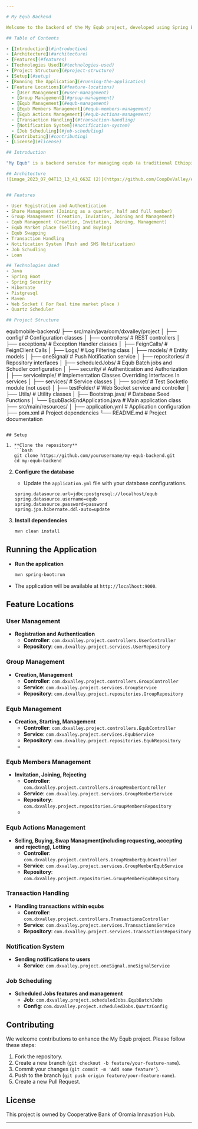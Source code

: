 ```yaml
---

# My Equb Backend

Welcome to the backend of the My Equb project, developed using Spring Boot. This document provides an overview of the project, how to set it up, and detailed information about the location of various feature-handling functions within the codebase.

## Table of Contents

- [Introduction](#introduction)
- [Architecture](#architecture)
- [Features](#features)
- [Technologies Used](#technologies-used)
- [Project Structure](#project-structure)
- [Setup](#setup)
- [Running the Application](#running-the-application)
- [Feature Locations](#feature-locations)
  - [User Management](#user-management)
  - [Group Management](#group-management)
  - [Equb Management](#equb-management)
  - [Equb Members Management](#equb-members-management)
  - [Equb Actions Management](#equb-actions-management)
  - [Transaction Handling](#transaction-handling)
  - [Notification System](#notification-system)
  - [Job Scheduling](#job-scheduling)
- [Contributing](#contributing)
- [License](#license)

## Introduction

"My Equb" is a backend service for managing equb (a traditional Ethiopian rotating savings and credit association). This service provides endpoints for user management, equb creation, swapping, lotting, selling, transaction handling, and more.

## Architecture
![image_2023_07_04T13_13_41_663Z (2)](https://github.com/CoopDxValley/equbmobile-backend/assets/68743748/e98e740f-17a8-4771-9485-2663053cfda6)


## Features

- User Registration and Authentication
- Share Management (Joining as a quarter, half and full member)
- Group Management (Creation, Inviation, Joining and Management)
- Equb Management (Creation, Invitation, Joining, Management)
- Equb Market place (Selling and Buying)
- Equb Swapping
- Transaction Handling 
- Notification System (Push and SMS Notification)
- Job Schudling
- Loan

## Technologies Used
- Java
- Spring Boot
- Spring Security
- Hibernate
- Pistgresql
- Maven
- Web Socket ( For Real time market place )
- Quartz Scheduler

## Project Structure
```
equbmobile-backend/
├── src/main/java/com/dxvalley/project
│   ├── config/          # Configuration classes
│   ├── controllers/     # REST controllers
│   ├── exceptions/      # Exception Handler classes
│   ├── FeignCalls/      # FeignClient Calls
│   ├── Logs/            # Log Filtering class
│   ├── models/          # Entity models
│   ├── oneSignal/       # Push Notification service
│   ├── repositories/    # Repository interfaces
│   ├── scheduledJobs/   # Equb Batch jobs and Schudler configuration
│   ├── security/        # Authentication and Authorization
│   ├── serviceImple/    # Implementation Classes Overriding Interfaces In services 
│   ├── services/        # Service classes
│   ├── socket/          # Test SocketIo module (not used)
│   ├── testFolder/      # Web Socket service and controller
│   ├── Utils/           # Utility classes
│   ├── Bootstrap.java/  # Database Seed Functions
│   └── EqubBackEndApplication.java  # Main application class
├── src/main/resources/
│   ├── application.yml  # Application configuration
├── pom.xml              # Project dependencies
└── README.md            # Project documentation
```

## Setup

1. **Clone the repository**
   ```bash
   git clone https://github.com/yourusername/my-equb-backend.git
   cd my-equb-backend
   ```

2. **Configure the database**
   - Update the `application.yml` file with your database configurations.
   ```properties
   spring.datasource.url=jdbc:postgresql://localhost/equb
   spring.datasource.username=equb
   spring.datasource.password=password
   spring.jpa.hibernate.ddl-auto=update
   ```

3. **Install dependencies**
   ```bash
   mvn clean install
   ```

## Running the Application

- **Run the application**
  ```bash
  mvn spring-boot:run
  ```

- The application will be available at `http://localhost:9000`.

## Feature Locations

### User Management
- **Registration and Authentication**
  - **Controller**: `com.dxvalley.project.controllers.UserController`
  - **Repository**: `com.dxvalley.project.services.UserRepository`

### Group Management
- **Creation, Management**
  - **Controller**: `com.dxvalley.project.controllers.GroupController`
  - **Service**: `com.dxvalley.project.services.GroupService`
  - **Repository**: `com.dxvalley.project.repositories.GroupRepository`

### Equb Management
- **Creation, Starting, Management**
  - **Controller**: `com.dxvalley.project.controllers.EqubController`
  - **Service**: `com.dxvalley.project.services.EqubService`
  - **Repository**: `com.dxvalley.project.repositories.EqubRepository`
  - 
### Equb Members Management
- **Invitation, Joining, Rejecting**
  - **Controller**: `com.dxvalley.project.controllers.GroupMemberController`
  - **Service**: `com.dxvalley.project.services.GroupMemberService`
  - **Repository**: `com.dxvalley.project.repositories.GroupMembersRepository`
  - 
### Equb Actions Management
- **Selling, Buying, Swap Managment(including requesting, accepting and rejecting), Lotting**
  - **Controller**: `com.dxvalley.project.controllers.GroupMemberEqubController`
  - **Service**: `com.dxvalley.project.services.GroupMemberEqubService`
  - **Repository**: `com.dxvalley.project.repositories.GroupMemberEqubRepository`
    
### Transaction Handling
- **Handling transactions within equbs**
  - **Controller**: `com.dxvalley.project.controllers.TransactionsController`
  - **Service**: `com.dxvalley.project.services.TransactionsService`
  - **Repository**: `com.dxvalley.project.services.TransactionsRepository`

### Notification System
- **Sending notifications to users**
  - **Service**: `com.dxvalley.project.oneSignal.oneSignalService`

### Job Scheduling
- **Scheduled Jobs features and management**
  - **Job**: `com.dxvalley.project.scheduledJobs.EqubBatchJobs`
  - **Config**: `com.dxvalley.project.scheduledJobs.QuartzConfig`

## Contributing

We welcome contributions to enhance the My Equb project. Please follow these steps:

1. Fork the repository.
2. Create a new branch (`git checkout -b feature/your-feature-name`).
3. Commit your changes (`git commit -m 'Add some feature'`).
4. Push to the branch (`git push origin feature/your-feature-name`).
5. Create a new Pull Request.

## License

This project is owned by Cooperative Bank of Oromia Innavation Hub.

---
```

